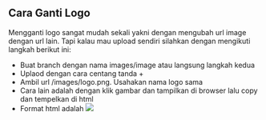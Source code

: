 ## Cara Ganti Logo
Mengganti logo sangat mudah sekali yakni dengan mengubah url image dengan url lain. Tapi kalau mau upload sendiri silahkan dengan mengikuti langkah berikut ini:
- Buat branch dengan nama images/image atau langsung langkah kedua
- Uplaod dengan cara centang tanda +
- Ambil url /images/logo.png. Usahakan nama logo sama
- Cara lain adalah dengan klik gambar dan tampilkan di browser lalu copy dan tempelkan di html
- Format html adalah <img src="url_logo">
